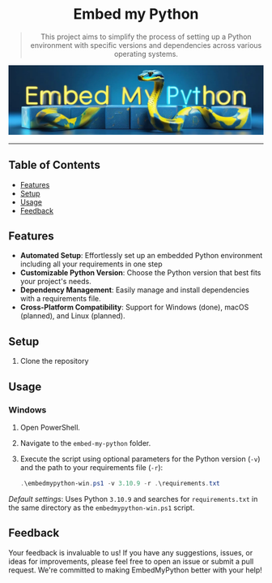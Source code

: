 <div align="center">
  <h1>Embed my Python</h1>

  <blockquote>This project aims to simplify the process of setting up a Python environment with specific versions and dependencies across various operating systems.</blockquote>

  <img src="resources/logo.jpg" title="Embed my Python logo" />
</div>

---

## Table of Contents

- [Features](#features)
- [Setup](#setup)
- [Usage](#usage)
- [Feedback](#feedback)

## Features

- **Automated Setup**: Effortlessly set up an embedded Python environment including all your requirements in one step
- **Customizable Python Version**: Choose the Python version that best fits your project's needs.
- **Dependency Management**: Easily manage and install dependencies with a requirements file.
- **Cross-Platform Compatibility**: Support for Windows (done), macOS (planned), and Linux (planned).

## Setup

1. Clone the repository

## Usage

### Windows

1. Open PowerShell.
2. Navigate to the `embed-my-python` folder.
3. Execute the script using optional parameters for the Python version (`-v`) and the path to your requirements file (`-r`):

   ```powershell
   .\embedmypython-win.ps1 -v 3.10.9 -r .\requirements.txt
   ```

_Default settings_: Uses Python `3.10.9` and searches for `requirements.txt` in the same directory as the `embedmypython-win.ps1` script.

## Feedback

Your feedback is invaluable to us! If you have any suggestions, issues, or ideas for improvements, please feel free to open an issue or submit a pull request. We're committed to making EmbedMyPython better with your help!
